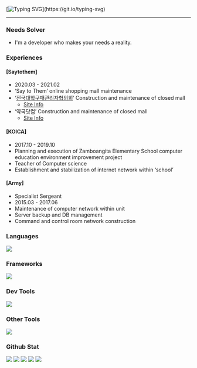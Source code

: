 [![Typing SVG](https://readme-typing-svg.herokuapp.com?font=roboto&weight=800&size=25&pause=1000&color=048F43&vCenter=true&width=500&lines=%F0%9F%8C%BB+Hello.+I'm+a+Needs+Solver.)](https://git.io/typing-svg)

<hr/>

### **Needs Solver**

- I'm a developer who makes your needs a reality.

### **Experiences**

#### [Saytothem]

- 2020.03 - 2021.02
- ‘Say to Them’ online shopping mall maintenance
- ‘[전국대학구매관리자협의회](http://kcuppmmall.kr/)’ Construction and maintenance of closed mall
  - [Site Info](https://www.notion.so/68a681ce53904b1b9148897c931eb34a?pvs=21)
- ‘약국닷컴’ Construction and maintenance of closed mall
  - [Site Info](https://www.notion.so/8a43bffd223442e4aac396c541ac6a17?pvs=21)

#### [KOICA]

- 2017.10 - 2019.10
- Planning and execution of Zamboangita Elementary School computer education environment improvement project
- Teacher of Computer science
- Establishment and stabilization of internet network within ‘school’

#### [Army]

- Specialist Sergeant
- 2015.03 - 2017.06
- Maintenance of computer network within unit
- Server backup and DB management
- Command and control room network construction

### **Languages**

<p>
  <a href="https://skillicons.dev">
    <img src="https://skillicons.dev/icons?i=js,ts,py,c,cpp,php,nodejs"/>
  </a>
</p>

### **Frameworks**

<p>
  <a href="https://skillicons.dev">
    <img src="https://skillicons.dev/icons?i=react,electron,next,pytorch,tensorflow,scikitlearn,flask,fastapi,selenium"/>
   </a>
</p>

### **Dev Tools**

<p>
  <a href="https://skillicons.dev">
    <img src="https://skillicons.dev/icons?i=mysql,mongodb,firebase,prisma,git,githubactions,linux,vscode,atom,anaconda"/>
  </a>
</p>

### **Other Tools**

<p>
  <a href="https://skillicons.dev">
    <img src="https://skillicons.dev/icons?i=notion,figma,xd,sketchup,pr"/>
  </a>
</p>

### **Github Stat**

![](http://github-profile-summary-cards.vercel.app/api/cards/profile-details?username=sangyeonglee353&theme=2077)
![](http://github-profile-summary-cards.vercel.app/api/cards/repos-per-language?username=sangyeonglee353&theme=2077&exclude=Jupyter%20Notebook)
![](http://github-profile-summary-cards.vercel.app/api/cards/most-commit-language?username=sangyeonglee353&theme=2077&exclude=Jupyter%20Notebook)
![](http://github-profile-summary-cards.vercel.app/api/cards/stats?username=sangyeonglee353&theme=2077)
![](http://github-profile-summary-cards.vercel.app/api/cards/productive-time?username=sangyeonglee353&theme=2077&utcOffset=8)

<!-- ### 📍 My stats

[![PatienceLee GitHub stats](https://github-readme-stats.vercel.app/api?username=sangyeonglee353&show_icons=true&theme=algolia&custom_title=PatienceLee%20GitHub%20stats)](https://github.com/anuraghazra/github-readme-stats) -->

<!--[![Solved.ac 프로필](http://mazassumnida.wtf/api/v2/generate_badge?boj=leesy353)](https://solved.ac/leesy353)

![Top Langs](https://github-readme-stats.vercel.app/api/top-langs/?username=sangyeonglee353&layout=compact&theme=tokyonight)-->

